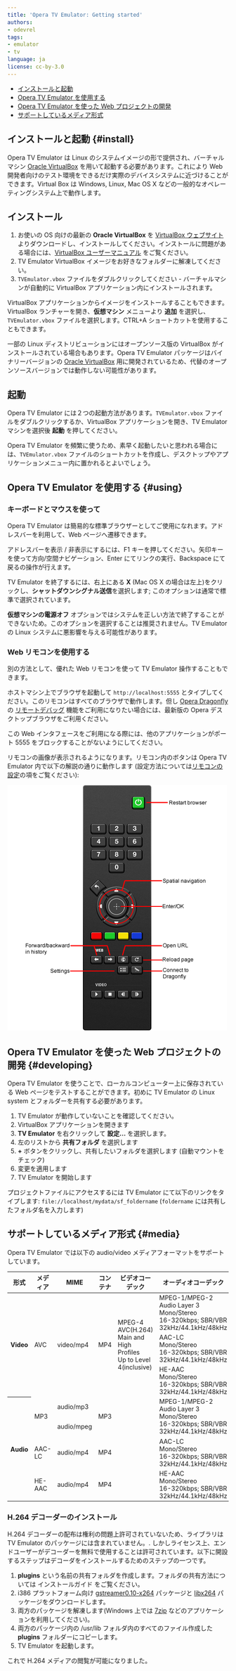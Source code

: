```yaml
---
title: 'Opera TV Emulator: Getting started'
authors:
- odevrel
tags:
- emulator
- tv
language: ja
license: cc-by-3.0
---
```


- [インストールと起動](#install)
- [Opera TV Emulator を使用する](#using)
- [Opera TV Emulator を使った Web プロジェクトの開発](#developing)
- [サポートしているメディア形式](#media)

## インストールと起動 {#install}

Opera TV Emulator は Linux のシステムイメージの形で提供され、バーチャルマシン [Oracle VirtualBox][1] を用いて起動する必要があります。これにより Web 開発者向けのテスト環境をできるだけ実際のデバイスシステムに近づけることができます。Virtual Box は Windows, Linux, Mac OS X などの一般的なオペレーティングシステム上で動作します。

[1]: https://www.virtualbox.org/

## インストール

1. お使いの OS 向けの最新の **Oracle VirtualBox** を [VirtualBox ウェブサイト][2] よりダウンロードし、インストールしてください。インストールに問題がある場合には、[VirtualBox ユーザーマニュアル][3] をご覧ください。
2. TV Emulator VirtualBox イメージをお好きなフォルダーに解凍してください。
3. `TVEmulator.vbox` ファイルをダブルクリックしてください - バーチャルマシンが自動的に VirtualBox アプリケーション内にインストールされます。

[2]: http://www.virtualbox.org/wiki/Downloads
[3]: http://www.virtualbox.org/manual/UserManual.html

VirtualBox アプリケーションからイメージをインストールすることもできます。VirtualBox ランチャーを開き、**仮想マシン** メニューより **追加** を選択し、`TVEmulator.vbox` ファイルを選択します。CTRL+A ショートカットを使用することもできます。

一部の Linux ディストリビューションにはオープンソース版の VirtualBox がインストールされている場合もあります。Opera TV Emulator パッケージはバイナリーバージョンの [Oracle VirtualBox][4] 用に開発されているため、代替のオープンソースバージョンでは動作しない可能性があります。

[4]: https://www.virtualbox.org/

## 起動

Opera TV Emulator には２つの起動方法があります。`TVEmulator.vbox` ファイルをダブルクリックするか、VirtualBox アプリケーションを開き、TV Emulator マシンを選択後 **起動** を押してください。

Opera TV Emulator を頻繁に使うため、素早く起動したいと思われる場合には、`TVEmulator.vbox` ファイルのショートカットを作成し、デスクトップやアプリケーションメニュー内に置かれるとよいでしょう。

## Opera TV Emulator を使用する {#using}

### キーボードとマウスを使って

Opera TV Emulator は簡易的な標準ブラウザーとしてご使用になれます。アドレスバーを利用して、Web ページへ遷移できます。

アドレスバーを表示 / 非表示にするには、F1 キーを押してください。矢印キーを使って方向/空間ナビゲーション、Enter にてリンクの実行、Backspace にて戻るの操作が行えます。

TV Emulator を終了するには、右上にある **X** (Mac OS X の場合は左上)をクリックし、**シャットダウンシグナル送信**を選択します; このオプションは通常で標準で選択されています。

**仮想マシンの電源オフ** オプションではシステムを正しい方法で終了することができないため。このオプションを選択することは推奨されません。TV Emulator の Linux システムに悪影響を与える可能性があります。

### Web リモコンを使用する

別の方法として、優れた Web リモコンを使って TV Emulator 操作することもできます。

ホストマシン上でブラウザを起動して `http://localhost:5555` とタイプしてください。このリモコンはすべてのブラウザで動作します。但し [Opera Dragonfly][5] の [リモートデバッグ][6] 機能をご利用になりたい場合には、最新版の Opera デスクトップブラウザをご利用ください。

[5]: http://www.opera.com/dragonfly
[6]: https://dev.opera.com/articles/view/opera-tv-emulator-developer-tools/#debugging

この Web インタフェースをご利用になる際には、他のアプリケーションがポート 5555 をブロックすることがないようにしてください。

リモコンの画像が表示されるようになります。リモコン内のボタンは Opera TV Emulator 内で以下の解説の通りに動作します (設定方法については[リモコンの設定][7]の項をご覧ください):

[7]: /articles/opera-tv-emulator-developer-tools/#settings

![リモコンボタンの動作](/articles/opera-tv-emulator-getting-started/remote.png)

## Opera TV Emulator を使った Web プロジェクトの開発 {#developing}

Opera TV Emulator を使うことで、ローカルコンピューター上に保存されている Web ページをテストすることができます。初めに TV Emulator の Linux system とフォルダーを共有する必要があります。

1. TV Emulator が動作していないことを確認してください。
2. VirtualBox アプリケーションを開きます
3. **TV Emulator** を右クリックして **設定...** を選択します。
4. 左のリストから **共有フォルダ** を選択します
5. **+** ボタンをクリックし、共有したいフォルダを選択します (自動マウントをチェック)
6. 変更を適用します
7. TV Emulator を開始します

プロジェクトファイルにアクセスするには TV Emulator にて以下のリンクをタイプします: `file://localhost/mydata/sf_foldername` (`foldername` には共有したフォルダ名を入力します)

## サポートしているメディア形式 {#media}

Opera TV Emulator では以下の audio/video メディアフォーマットをサポートしています。

<table>
<thead>
<tr>
	<th>形式</th>
	<th>メディア</th>
	<th>MIME</th>
	<th>コンテナ</th>
	<th>ビデオコーデック</th>
	<th>オーディオコーデック</th>
</tr>
</thead>
<tbody>
<tr>
	<th rowspan="3">Video</th>
	<td rowspan="3">AVC</td>
	<td rowspan="3">video/mp4</td>
	<td rowspan="3">MP4</td>
	<td rowspan="3">
		MPEG-4 AVC(H.264)<br>
		Main and High Profiles<br>
		Up to Level 4(inclusive)
	</td>
	<td>
		MPEG-1/MPEG-2<br>
		Audio Layer 3<br>
		Mono/Stereo<br>
		16-320kbps; SBR/VBR<br>
		32kHz/44.1kHz/48kHz
	</td>
</tr>
<tr>
	<td>
		AAC-LC<br>
		Mono/Stereo<br>
		16-320kbps; SBR/VBR<br>
		32kHz/44.1kHz/48kHz
	</td>
</tr>
<tr>
	<td>
		HE-AAC<br>
		Mono/Stereo<br>
		16-320kbps; SBR/VBR<br>
		32kHz/44.1kHz/48kHz
	</td>
</tr>
<tr>
	<th rowspan="4">Audio</th>
	<td rowspan="2">MP3</td>
	<td>audio/mp3</td>
	<td rowspan="2">MP3</td>
	<td rowspan="2"></td>
	<td rowspan="2">
		MPEG-1/MPEG-2<br>
		Audio Layer 3<br>
		Mono/Stereo<br>
		16-320kbps; SBR/VBR<br>
		32kHz/44.1kHz/48kHz
	</td>
</tr>
<tr>
	<td>audio/mpeg</td>
</tr>
<tr>
	<td>AAC-LC</td>
	<td>audio/mp4</td>
	<td>MP4</td>
	<td></td>
	<td>
		AAC-LC<br>
		Mono/Stereo<br>
		16-320kbps; SBR/VBR<br>
		32kHz/44.1kHz/48kHz
	</td>
</tr>
<tr>
	<td>HE-AAC</td>
	<td>audio/mp4</td>
	<td>MP4</td>
	<td></td>
	<td>
		HE-AAC<br>
		Mono/Stereo<br>
		16-320kbps; SBR/VBR<br>
		32kHz/44.1kHz/48kHz
	</td>
</tr>
</tbody>
</table>

### H.264 デコーダーのインストール

H.264 デコーダーの配布は権利の問題上許可されていないため、ライブラリは TV Emulator のパッケージには含まれていません。. しかしライセンス上、エンドユーザーがデコーダーを無料で使用することは許可されています。以下に開設するステップはデコーダをインストールするためのステップの一つです。

1. **plugins** という名前の共有フォルダを作成します。フォルダの共有方法については インストールガイド をご覧ください。
2. i386 プラットフォーム向け [gstreamer0.10-x264][8] パッケージと [libx264][9] パッケージをダウンロードします。
3. 両方のパッケージを解凍します(Windows 上では [7zip][10] などのアプリケーションを利用してください)。
4. 両方のパッケージ内の /usr/lib フォルダ内のすべてのファイル作成した **plugins** フォルダーにコピーします。
5. TV Emulator を起動します。

[8]: http://debian-multimedia.org/pool/main/g/gst-plugins-ugly/gstreamer0.10-x264_0.10.17-0.0_i386.deb
[9]: http://debian-multimedia.org/pool/main/x/x264/libx264-112_0.svn20110115-0.0_i386.deb
[10]: http://www.7-zip.org/download.html

これで H.264 メディアの閲覧が可能になりました。

